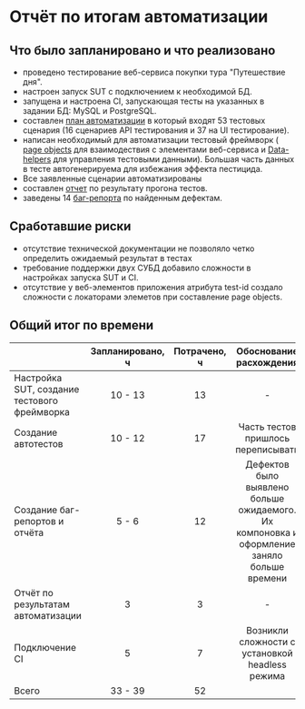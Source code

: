 # Отчёт по итогам автоматизации         

## Что было запланировано и что реализовано

- проведено тестирование веб-сервиса покупки тура "Путешествие дня".
- настроен запуск SUT с подключением к необходимой БД.
- запущена и настроена CI, запускающая тесты на указанных в задании БД: MySQL и PostgreSQL.
- составлен [план автоматизации](https://github.com/GOODRUS/diplom2023/blob/main/docs/Plan.md) в который входят 53 тестовых сценария (16 сценариев API тестирования и 37 на UI тестирование).
- написан необходимый для автоматизации тестовый фреймворк (
[page objects](https://github.com/GOODRUS/diplom2023/blob/main/src/test/java/ru/netology/page/FormPage.java) для взаимодествия с 
элементами веб-сервиса и [Data-helpers](https://github.com/GOODRUS/diplom2023/tree/main/src/test/java/ru/netology/data) для управления тестовыми данными). 
Большая часть данных в тесте автогенерируема для избежания эффекта пестицида.
- Все заявленные сценарии автоматизированы
- составлен [отчет](Report.md) по результату прогона тестов.
- заведены 14 [баг-репорта](https://github.com/GOODRUS/diplom2023/issues) по найденным дефектам.

## Сработавшие риски

- отсутствие технической документации не позволяло четко определить ожидаемый результат в тестах
- требование поддержки двух СУБД добавило сложности в настройках запуска SUT и CI.
- отсутствие у веб-элементов приложения атрибута test-id создало сложности с локаторами элеметов при составление page objects.

## Общий итог по времени

|                  | Запланировано, ч  | Потрачено, ч |                                  Обоснование расхождения                                   |
|:-----------------|    :----:   |   :----:   |:------------------------------------------------------------------------------------------:|
| Настройка SUT, создание тестового фреймворка | 10 - 13  | 13 |             -              |
| Создание автотестов  | 10 - 12   | 17 |                         Часть тестов пришлось переписывать                          |
| Создание баг-репортов и отчёта | 5 - 6 | 12 | Дефектов было выявлено больше ожидаемого. Их компоновка и оформление заняло больше времени |  
| Отчёт по результатам автоматизации | 3 | 3 |                                             -                                              |  
| Подключение CI | 5  | 7 |                                             Возникли сложности с установкой headless режима                                              |  
| Всего | 33 - 39 | 52 |                                                   
